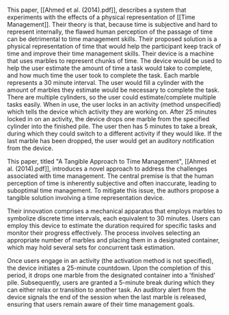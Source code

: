 This paper, [[Ahmed et al. (2014).pdf]], describes a system that experiments with the effects of a physical representation of [[Time Management]]. Their theory is that, because time is subjective and hard to represent internally, the flawed human perception of the passage of time can be detrimental to time management skills. Their proposed solution is a physical representation of time that would help the participant keep track of time and improve their time management skills. 
Their device is a machine that uses marbles to represent chunks of time. The device would be used to help the user estimate the amount of time a task would take to complete, and how much time the user took to complete the task. Each marble represents a 30 minute interval. The user would fill a cylinder with the amount of marbles they estimate would be necessary to complete the task. There are multiple cylinders, so the user could estimate/complete multiple tasks easily. When in use, the user locks in an activity (method unspecified) which tells the device which activity they are working on. After 25 minutes locked in on an activity, the device drops one marble from the specified cylinder into the finished pile. The user then has 5 minutes to take a break, during which they could switch to a different activity if they would like. If the last marble has been dropped, the user would get an auditory notification from the device.

  
This paper, titled "A Tangible Approach to Time Management", [[Ahmed et al. (2014).pdf]], introduces a novel approach to address the challenges associated with time management. The central premise is that the human perception of time is inherently subjective and often inaccurate, leading to suboptimal time management. To mitigate this issue, the authors propose a tangible solution involving a time representation device.

Their innovation comprises a mechanical apparatus that employs marbles to symbolize discrete time intervals, each equivalent to 30 minutes. Users can employ this device to estimate the duration required for specific tasks and monitor their progress effectively. The process involves selecting an appropriate number of marbles and placing them in a designated container, which may hold several sets for concurrent task estimation.

Once users engage in an activity (the activation method is not specified), the device initiates a 25-minute countdown. Upon the completion of this period, it drops one marble from the designated container into a 'finished' pile. Subsequently, users are granted a 5-minute break during which they can either relax or transition to another task. An auditory alert from the device signals the end of the session when the last marble is released, ensuring that users remain aware of their time management goals.